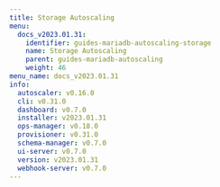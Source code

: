 ```yaml
---
title: Storage Autoscaling
menu:
  docs_v2023.01.31:
    identifier: guides-mariadb-autoscaling-storage
    name: Storage Autoscaling
    parent: guides-mariadb-autoscaling
    weight: 46
menu_name: docs_v2023.01.31
info:
  autoscaler: v0.16.0
  cli: v0.31.0
  dashboard: v0.7.0
  installer: v2023.01.31
  ops-manager: v0.18.0
  provisioner: v0.31.0
  schema-manager: v0.7.0
  ui-server: v0.7.0
  version: v2023.01.31
  webhook-server: v0.7.0
---
```



